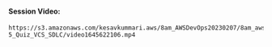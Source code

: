 #### Session Video:
    https://s3.amazonaws.com/kesavkummari.aws/8am_AWSDevOps20230207/8am_awsdevops_20230227_2/20230303_DAY-5_Quiz_VCS_SDLC/video1645622106.mp4
